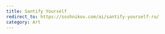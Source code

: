```yaml
---
title: Santify Yourself
redirect_to: https://soshnikov.com/ai/santify-yourself-ru/
category: Art
---
```

